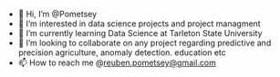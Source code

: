 - 👋 Hi, I’m @Pometsey
- 👀 I’m interested in data science projects and project managment
- 🌱 I’m currently learning Data Science at Tarleton State University
- 💞️ I’m looking to collaborate on any project regarding predictive and precision agriculture, anomaly detection. education etc
- 📫 How to reach me @reuben.pometsey@gmail.com

<!---
Pometsey/Pometsey is a ✨ special ✨ repository because its `README.md` (this file) appears on your GitHub profile.
You can click the Preview link to take a look at your changes.
--->
